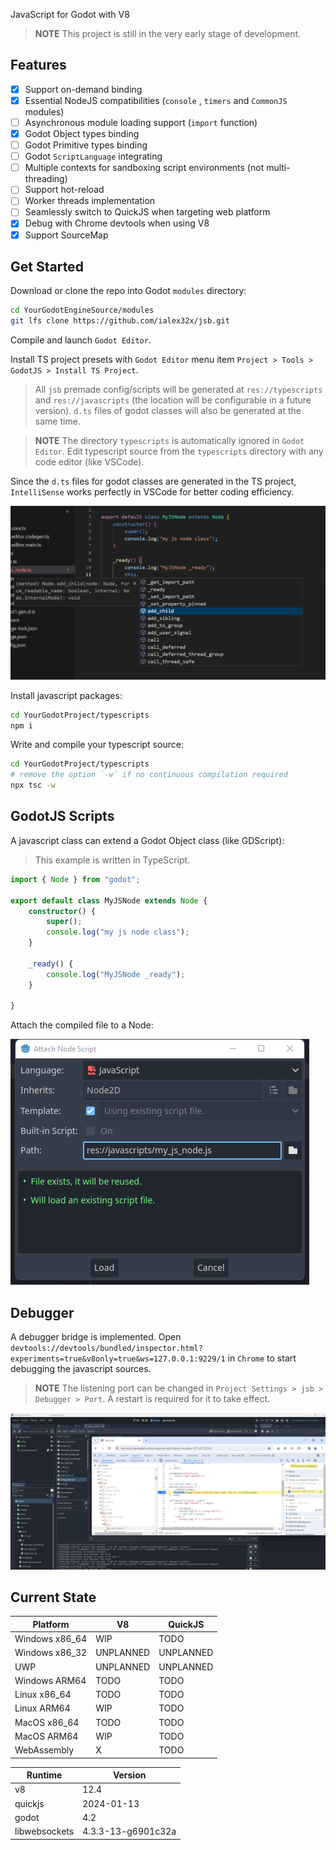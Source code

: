 
JavaScript for Godot with V8

> **NOTE** This project is still in the very early stage of development.

## Features
* [x] Support on-demand binding
* [x] Essential NodeJS compatibilities (`console` , `timers` and `CommonJS` modules)
* [ ] Asynchronous module loading support (`import` function)
* [x] Godot Object types binding
* [ ] Godot Primitive types binding
* [ ] Godot `ScriptLanguage` integrating
* [ ] Multiple contexts for sandboxing script environments (not multi-threading)
* [ ] Support hot-reload
* [ ] Worker threads implementation
* [ ] Seamlessly switch to QuickJS when targeting web platform
* [x] Debug with Chrome devtools when using V8
* [x] Support SourceMap

## Get Started

Download or clone the repo into Godot `modules` directory:
```sh
cd YourGodotEngineSource/modules
git lfs clone https://github.com/ialex32x/jsb.git
```

Compile and launch `Godot Editor`.

Install TS project presets with `Godot Editor` menu item `Project > Tools > GodotJS > Install TS Project`.
> All `jsb` premade config/scripts will be generated at `res://typescripts` and `res://javascripts` (the location will be configurable in a future version).
> `d.ts` files of godot classes will also be generated at the same time.

> **NOTE** The directory `typescripts` is automatically ignored in `Godot Editor`. Edit typescript source from the `typescripts` directory with any code editor (like VSCode).

Since the `d.ts` files for godot classes are generated in the TS project, `IntelliSense` works perfectly in VSCode for better coding efficiency.

![intellisense](./docs/assets/vscode_intellisense.png)

Install javascript packages:
```sh
cd YourGodotProject/typescripts
npm i
```

Write and compile your typescript source:
```sh
cd YourGodotProject/typescripts
# remove the option `-w` if no continuous compilation required
npx tsc -w
```

## GodotJS Scripts
A javascript class can extend a Godot Object class (like GDScript):

> This example is written in TypeScript.

```ts
import { Node } from "godot";

export default class MyJSNode extends Node {
    constructor() {
        super();
        console.log("my js node class");
    }

    _ready() {
        console.log("MyJSNode _ready");
    }

}
```

Attach the compiled file to a Node:

![attach a script](./docs/assets/attach_script.png)

## Debugger

A debugger bridge is implemented. 
Open `devtools://devtools/bundled/inspector.html?experiments=true&v8only=true&ws=127.0.0.1:9229/1` in `Chrome` to start debugging the javascript sources.

> **NOTE** The listening port can be changed in `Project Settings > jsb > Debugger > Port`. A restart is required for it to take effect.

![20240319122550.png](./docs/assets/20240319122550.png)

## Current State

| Platform | V8 | QuickJS |
| --- | --- | --- |
| Windows x86_64 | WIP | TODO |
| Windows x86_32 | UNPLANNED | UNPLANNED |
| UWP | UNPLANNED | UNPLANNED |
| Windows ARM64 | TODO | TODO |
| Linux x86_64 | TODO | TODO |
| Linux ARM64 | WIP | TODO |
| MacOS x86_64 | TODO | TODO |
| MacOS ARM64 | WIP | TODO |
| WebAssembly | X | TODO |


| Runtime | Version |
| --- | --- |
| v8 | 12.4 |
| quickjs | 2024-01-13 |
| godot | 4.2 |
| libwebsockets | 4.3.3-13-g6901c32a |
